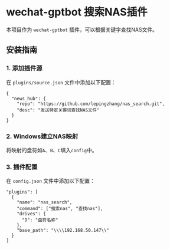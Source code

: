 # wechat-gptbot 搜索NAS插件

本项目作为 `wechat-gptbot` 插件，可以根据关键字查找NAS文件。

## 安装指南

### 1. 添加插件源
在 `plugins/source.json` 文件中添加以下配置：
```
{
  "news_hub": {
    "repo": "https://github.com/lepingzhang/nas_search.git",
    "desc": "发送特定关键词查找NAS文件"
  }
}
```

### 2. Windows建立NAS映射
将映射的盘符如`A`、`B`、`C`填入`config`中。

### 3. 插件配置
在 `config.json` 文件中添加以下配置：
```
"plugins": [
  {
    "name": "nas_search",
    "command": ["搜索nas", "查找nas"],
    "drives": {
      "D": "盘符名称"
    },
    "base_path": "\\\\192.168.50.147\\"
  }
]
```
